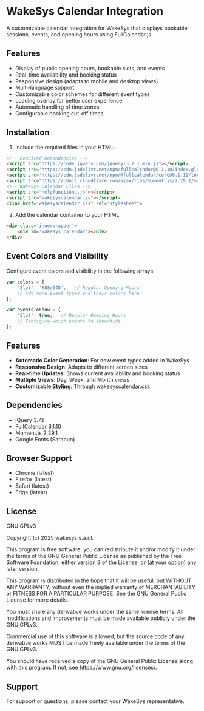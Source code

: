 # WakeSys Calendar Integration

A customizable calendar integration for WakeSys that displays bookable sessions, events, and opening hours using FullCalendar.js.

## Features

- Display of public opening hours, bookable slots, and events
- Real-time availability and booking status
- Responsive design (adapts to mobile and desktop views)
- Multi-language support
- Customizable color schemes for different event types
- Loading overlay for better user experience
- Automatic handling of time zones
- Configurable booking cut-off times

## Installation

1. Include the required files in your HTML:

```html
<!-- Required Dependencies -->
<script src="https://code.jquery.com/jquery-3.7.1.min.js"></script>
<script src='https://cdn.jsdelivr.net/npm/fullcalendar@6.1.10/index.global.min.js'></script>
<script src='https://cdn.jsdelivr.net/npm/@fullcalendar/core@6.1.10/locales-all.global.min.js'></script>
<script src="https://cdnjs.cloudflare.com/ajax/libs/moment.js/2.29.1/moment.min.js"></script>
<!-- WakeSys Calendar Files -->
<script src="helpfunctions.js"></script>
<script src="wakesyscalendar.js"></script>
<link href="wakesyscalendar.css" rel="stylesheet">
```

2. Add the calendar container to your HTML:

```html
<div class='innerwrapper'>
    <div id='wakesys_calendar'></div>
</div>
```

## Event Colors and Visibility

Configure event colors and visibility in the following arrays:

```javascript
var colors = {
    'Slot': '#88e645',   // Regular Opening Hours
    // Add more event types and their colors here
};

var eventsToShow = {
    'Slot': true,   // Regular Opening Hours
    // Configure which events to show/hide
};
```


## Features

- **Automatic Color Generation**: For new event types added in WakeSys
- **Responsive Design**: Adapts to different screen sizes
- **Real-time Updates**: Shows current availability and booking status
- **Multiple Views**: Day, Week, and Month views
- **Customizable Styling**: Through wakesyscalendar.css

## Dependencies

- jQuery 3.7.1
- FullCalendar 6.1.10
- Moment.js 2.29.1
- Google Fonts (Sarabun)

## Browser Support

- Chrome (latest)
- Firefox (latest)
- Safari (latest)
- Edge (latest)

## License

GNU GPLv3

Copyright (c) 2025 wakesys s.à.r.l.

This program is free software: you can redistribute it and/or modify it under the terms of the GNU General Public License as published by the Free Software Foundation, either version 3 of the License, or (at your option) any later version.

This program is distributed in the hope that it will be useful, but WITHOUT ANY WARRANTY; without even the implied warranty of MERCHANTABILITY or FITNESS FOR A PARTICULAR PURPOSE. See the GNU General Public License for more details.

You must share any derivative works under the same license terms. All modifications and improvements must be made available publicly under the GNU GPLv3.

Commercial use of this software is allowed, but the source code of any derivative works MUST be made freely available under the terms of the GNU GPLv3.

You should have received a copy of the GNU General Public License along with this program. If not, see <https://www.gnu.org/licenses/>.

## Support

For support or questions, please contact your WakeSys representative.
